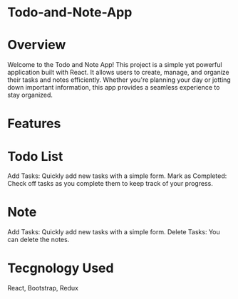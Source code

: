 # Todo-and-Note-App
# Overview
Welcome to the Todo and Note App! This project is a simple yet powerful application built with React. It allows users to create, manage, and organize their tasks and notes efficiently. Whether you're planning your day or jotting down important information, this app provides a seamless experience to stay organized.

# Features
# Todo List
Add Tasks: Quickly add new tasks with a simple form.
Mark as Completed: Check off tasks as you complete them to keep track of your progress.

# Note
Add Tasks: Quickly add new tasks with a simple form.
Delete Tasks: You can delete the notes.

# Tecgnology Used
React, Bootstrap, Redux
